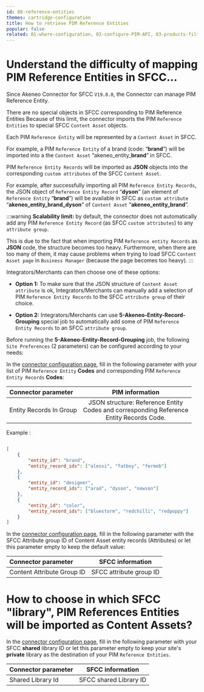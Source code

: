 ```yaml
---
id: 08-reference-entities
themes: cartridge-configuration
title: How to retrieve PIM Reference Entities
popular: false
related: 01-where-configuration, 02-configure-PIM-API, 03-products-filter-configuration, 04-import-images-configuration, 05-mapping-configuration, 06-categories-configuration, 07-multi-storefront-configuration
---
```



# Understand the difficulty of mapping PIM Reference Entities in SFCC...

Since Akeneo Connector for SFCC `V19.8.0`, the Connector can manage PIM Reference Entity.

There are no special objects in SFCC corresponding to PIM Reference Entities Because of this limit, the connector imports the PIM `Reference Entities` to special SFCC `Content Asset` objects.

Each PIM `Reference Entity` will be represented by a `Content Asset` in SFCC.

For example, a PIM `Reference Entity` of a brand (code: “**brand**”) will be imported into a the `Content Asset` “akeneo_entity_**brand**” in SFCC.

PIM `Reference Entity Records` will be imported as **JSON** objects into the corresponding `custom attributes` of the SFCC `Content Asset`.

For example, after successfully importing all PIM `Reference Entity Records`, the JSON object of `Reference Entity Record` “**dyson**” (an element of `Reference Entity` “**brand**”) will be available in SFCC as `custom attribute` “**akeneo_entity_brand_dyson**“ of `Content Asset`  “**akeneo_entity_brand**”.

:::warning
**Scalability limit:** by default, the connector does not automatically add any PIM `Reference Entity Record` (as SFCC `custom attributes`) to any `attribute group`.

This is due to the fact that when importing PIM `Reference entity Records` as **JSON** code, the structure becomes too heavy. Furthermore, when there are too many of them, it may cause problems when trying to load SFCC `Content Asset page` in `Business Manager` (because the page becomes too heavy).
:::

Integrators/Merchants can then choose one of these options:

* **Option 1:** To make sure that the JSON structure of `Content Asset attribute` is ok, Integrators/Merchants can manually add a selection of PIM `Reference Entity Records` to the SFCC `attribute group` of their choice.

* **Option 2:** Integrators/Merchants can use **5-Akeneo-Entity-Record-Grouping** special job to automatically add some of PIM `Reference Entity Records` to an SFCC `attribute group`.

Before running the **5-Akeneo-Entity-Record-Grouping** job, the following `Site Preferences` (2 parameters) can be configured according to your needs:

In the [connector configuration page](01-where-configuration.html), fill in the following parameter with your list of PIM `Reference Entity` **Codes** and corresponding PIM `Reference Entity Records` **Codes**:

| Connector parameter           | PIM information                     |
| :-----------------------------| :---------------------------------: |
| Entity Records In Group       |  JSON structure: Reference Entity<br>Codes and corresponding Reference<br>Entity Records Code.               |    

Example :

```json

[
    {
        "entity_id": "brand",
        "entity_record_ids": ["alessi", "fatboy", "fermob"]
    },
    {
        "entity_id": "designer",
        "entity_record_ids": ["arad", "dyson", "newson"]
    },
    {
        "entity_id": "color",
        "entity_record_ids": ["bluestorm", "redchilli", "redpoppy"]
    }
]

```

In the [connector configuration page](01-where-configuration.html), fill in the following parameter with the SFCC Attribute group ID of Content Asset entity records (Attributes) or let this parameter empty to keep the default value:

| Connector parameter           | SFCC information               |
| :-----------------------------| :----------------------------: |
| Content Attribute Group ID    |  SFCC attribute group ID       |

#  How to choose in which SFCC "library", PIM References Entities will be imported as Content Assets?

In the [connector configuration page](01-where-configuration.html), fill in the following parameter with your SFCC **shared** library ID or let this parameter empty to keep your site's **private** library as the destination of your PIM `Reference Entities`.

| Connector parameter   | SFCC information               |
| :---------------------| :----------------------------: |
| Shared Library Id     |  SFCC shared Library ID        |

